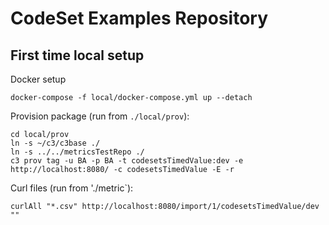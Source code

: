# CodeSet Examples Repository

## First time local setup

Docker setup
```
docker-compose -f local/docker-compose.yml up --detach
```

Provision package (run from `./local/prov`):
```
cd local/prov
ln -s ~/c3/c3base ./
ln -s ../../metricsTestRepo ./
c3 prov tag -u BA -p BA -t codesetsTimedValue:dev -e http://localhost:8080/ -c codesetsTimedValue -E -r
```

Curl files (run from './metric`):
```
curlAll "*.csv" http://localhost:8080/import/1/codesetsTimedValue/dev ""
```